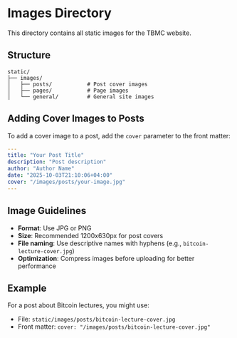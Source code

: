 # Images Directory

This directory contains all static images for the TBMC website.

## Structure

```
static/
├── images/
│   ├── posts/           # Post cover images
│   ├── pages/           # Page images
│   └── general/         # General site images
```

## Adding Cover Images to Posts

To add a cover image to a post, add the `cover` parameter to the front matter:

```yaml
---
title: "Your Post Title"
description: "Post description"
author: "Author Name"
date: "2025-10-03T21:10:06+04:00"
cover: "/images/posts/your-image.jpg"
---
```

## Image Guidelines

- **Format**: Use JPG or PNG
- **Size**: Recommended 1200x630px for post covers
- **File naming**: Use descriptive names with hyphens (e.g., `bitcoin-lecture-cover.jpg`)
- **Optimization**: Compress images before uploading for better performance

## Example

For a post about Bitcoin lectures, you might use:
- File: `static/images/posts/bitcoin-lecture-cover.jpg`
- Front matter: `cover: "/images/posts/bitcoin-lecture-cover.jpg"`
